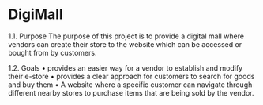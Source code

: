 # DigiMall
1.1.	Purpose
The purpose of this project is to provide a digital mall where vendors can create their store to the website which can be accessed or bought from by customers.

1.2.	Goals
•	provides an easier way for a vendor to establish and modify their e-store
•	provides a clear approach for customers to search for goods and buy them
•	A website where a specific customer can navigate through different nearby stores to purchase items that are being sold by the vendor.
